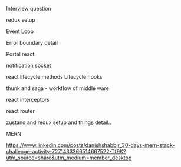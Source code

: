 

Interview question

redux setup 

Event Loop



Error boundary detail

Portal react

notification socket

react lifecycle methods
Lifecycle hooks

thunk and saga - workflow of middle ware

react interceptors 

react router

zustand and redux setup and things detail.. 


MERN

https://www.linkedin.com/posts/danishshabbir_30-days-mern-stack-challenge-activity-7271433366514667522-Tf9K?utm_source=share&utm_medium=member_desktop










